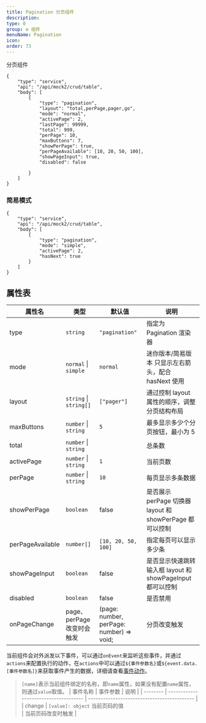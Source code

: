 ```yaml
---
title: Pagination 分页组件
description:
type: 0
group: ⚙ 组件
menuName: Pagination
icon:
order: 73
---
```


分页组件

```schema: scope="body"
{
    "type": "service",
    "api": "/api/mock2/crud/table",
    "body": [
        {
            "type": "pagination",
            "layout": "total,perPage,pager,go",
            "mode": "normal",
            "activePage": 2,
            "lastPage": 99999,
            "total": 999,
            "perPage": 10,
            "maxButtons": 7,
            "showPerPage": true,
            "perPageAvailable": [10, 20, 50, 100],
            "showPageInput": true,
            "disabled": false

        }
    ]
}
```

### 简易模式

```schema: scope="body"
{
    "type": "service",
    "api": "/api/mock2/crud/table",
    "body": [
        {
            "type": "pagination",
            "mode": "simple",
            "activePage": 2,
            "hasNext": true
        }
    ]
}
```

## 属性表

| 属性名           | 类型                       | 默认值                                   | 说明                                                      |
| ---------------- | -------------------------- | ---------------------------------------- | --------------------------------------------------------- |
| type             | `string`                   | `"pagination"`                           | 指定为 Pagination 渲染器                                  |
| mode             | `normal` \| `simple`       | `normal`                                 | 迷你版本/简易版本 只显示左右箭头，配合 hasNext 使用       |
| layout           | `string` \| `string[]`     | `["pager"]`                              | 通过控制 layout 属性的顺序，调整分页结构布局              |
| maxButtons       | `number` \| `string`       | `5`                                      | 最多显示多少个分页按钮，最小为 5                          |
| total            | `number` \| `string`       |                                          | 总条数                                                    |
| activePage       | `number` \| `string`       | `1`                                      | 当前页数                                                  |
| perPage          | `number` \| `string`       | `10`                                     | 每页显示多条数据                                          |
| showPerPage      | `boolean`                  | false                                    | 是否展示 perPage 切换器 layout 和 showPerPage 都可以控制  |
| perPageAvailable | `number[]`                 | `[10, 20, 50, 100]`                      | 指定每页可以显示多少条                                    |
| showPageInput    | `boolean`                  | false                                    | 是否显示快速跳转输入框 layout 和 showPageInput 都可以控制 |
| disabled         | `boolean`                  | false                                    | 是否禁用                                                  |
| onPageChange     | page、perPage 改变时会触发 | (page: number, perPage: number) => void; | 分页改变触发                                              |

当前组件会对外派发以下事件，可以通过`onEvent`来监听这些事件，并通过`actions`来配置执行的动作，在`actions`中可以通过`${事件参数名}`或`${event.data.[事件参数名]}`来获取事件产生的数据，详细请查看[事件动作](../../docs/concepts/event-action)。

> `[name]`表示当前组件绑定的名称，即`name`属性，如果没有配置`name`属性，则通过`value`取值。
> | 事件名称 | 事件参数 | 说明 |
> | -------- | ------------------------------------- | ------------------------------------------- |
> | change | `[value]: object` 当前页码的值<br/> | 当前页码改变时触发 |
